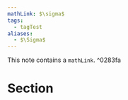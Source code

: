 ```yaml
---
mathLink: $\sigma$
tags:
  - tagTest
aliases:
  - $\Sigma$
---
```


This note contains a `mathLink`. ^0283fa

# Section